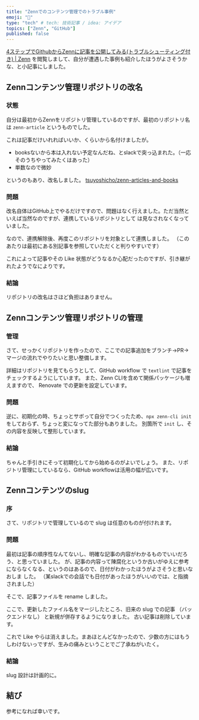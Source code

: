 ```yaml
---
title: "Zennでのコンテンツ管理でのトラブル事例"
emoji: "🤔"
type: "tech" # tech: 技術記事 / idea: アイデア
topics: ["Zenn", "GitHub"]
published: false
---
```


 [4ステップでGithubからZennに記事を公開してみる(トラブルシューティング付き) | Zenn](https://zenn.dev/ohbashunsuke/articles/20200917001-deploy-with-github) を閲覧しまして、自分が遭遇した事例も紹介したほうがよさそうかな、と小記事にしました。

## Zennコンテンツ管理リポジトリの改名

### 状態

自分は最初からZennをリポジトリ管理しているのですが、最初のリポジトリ名は `zenn-article` というものでした。

これは記事だけいれればいいか、くらいから名付けましたが。

- booksないから本は入れない予定なんだね、とslackで突っ込まれた。（一応そのうちやってみたくはあった）
- 単数なので微妙

というのもあり、改名しました。 [tsuyoshicho/zenn-articles-and-books](https://github.com/tsuyoshicho/zenn-articles-and-books)


### 問題

改名自体はGitHub上でやるだけですので、問題はなく行えました。ただ当然といえば当然なのですが、連携しているリポジトリとして
は見なされなくなっていました。

なので、連携解除後、再度このリポジトリを対象として連携しました。
（このあたりは最初にある別記事を参照していただくと判りやすいです）

これによって記事やその Like 状態がどうなるか心配だったのですが、引き継がれたようでなによりです。

### 結論

リポジトリの改名はさほど負担はありません。

## Zennコンテンツ管理リポジトリの管理

### 管理

さて、せっかくリポジトリを作ったので、ここでの記事追加をブランチ->PR->マージの流れでやりたいと思い整備します。

詳細はリポジトリを見てもらうとして、GitHub workflow で `textlint` で記事をチェックするようにしています。
また、Zenn CLIを含めて関係パッケージも増えますので、 Renovate での更新を設定しています。

### 問題

逆に、初期化の時、ちょっとサボって自分でつくったため、`npx zenn-cli init` をしておらず、ちょっと変になってた部分もありました。
別箇所で `init` し、その内容を反映して整形しています。

### 結論

ちゃんと手引きにそって初期化してから始めるのがよいでしょう。
また、リポジトリ管理にしているなら、GitHub workflowは活用の幅が広いです。

## Zennコンテンツのslug

### 序

さて、リポジトリで管理しているので slug は任意のものが付けれます。

### 問題

最初は記事の順序性なんてないし、明確な記事の内容がわかるものでいいだろう、と思っていました。
が、記事の内容って陳腐化というか古いがゆえに参考にならなくなる、というのはあるので、日付がわかったほうがよさそうと思いなおしま
した。
（某slackでの会話でも日付があったほうがいいのでは、と指摘されました）

そこで、記事ファイルを rename しました。

ここで、更新したファイル名をマージしたところ、旧来の slug での記事 （バックエンドなし） と新規が併存するようになりました。
古い記事は削除しています。

これで Like やらは消えました。まあほとんどなかったので、少数の方にはもうしわけないっですが、生みの痛みということでご了承ねがいたく。

### 結論

slug 設計は計画的に。

## 結び

参考になれば幸いです。


